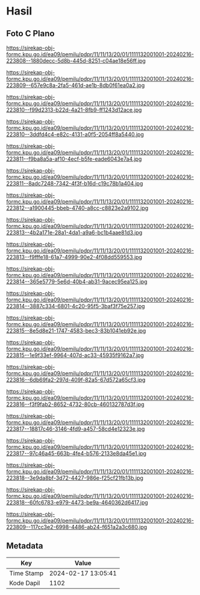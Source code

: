 # Hasil

## Foto C Plano

https://sirekap-obj-formc.kpu.go.id/ea09/pemilu/pdpr/11/11/13/20/01/1111132001001-20240216-223808--1880decc-5d8b-445d-8251-c04ae18e56ff.jpg

https://sirekap-obj-formc.kpu.go.id/ea09/pemilu/pdpr/11/11/13/20/01/1111132001001-20240216-223809--657e9c8a-2fa5-461d-ae1b-8db0f61ea0a2.jpg

https://sirekap-obj-formc.kpu.go.id/ea09/pemilu/pdpr/11/11/13/20/01/1111132001001-20240216-223810--f99d2313-b22d-4a21-8fb9-ff1243d12ace.jpg

https://sirekap-obj-formc.kpu.go.id/ea09/pemilu/pdpr/11/11/13/20/01/1111132001001-20240216-223810--3ddfd4c4-e82c-4131-a0f5-2054ff8a5440.jpg

https://sirekap-obj-formc.kpu.go.id/ea09/pemilu/pdpr/11/11/13/20/01/1111132001001-20240216-223811--f9ba8a5a-af10-4ecf-b5fe-eade6043e7a4.jpg

https://sirekap-obj-formc.kpu.go.id/ea09/pemilu/pdpr/11/11/13/20/01/1111132001001-20240216-223811--8adc7248-7342-4f3f-b16d-c19c78b1a404.jpg

https://sirekap-obj-formc.kpu.go.id/ea09/pemilu/pdpr/11/11/13/20/01/1111132001001-20240216-223812--a1900445-bbeb-4740-a8cc-c8823e2a9102.jpg

https://sirekap-obj-formc.kpu.go.id/ea09/pemilu/pdpr/11/11/13/20/01/1111132001001-20240216-223813--4b2a171e-28a1-4da1-a9a6-bc1b4aae81d3.jpg

https://sirekap-obj-formc.kpu.go.id/ea09/pemilu/pdpr/11/11/13/20/01/1111132001001-20240216-223813--f9fffe18-61a7-4999-90e2-4f08dd559553.jpg

https://sirekap-obj-formc.kpu.go.id/ea09/pemilu/pdpr/11/11/13/20/01/1111132001001-20240216-223814--365e5779-5e6d-40b4-ab31-9acec95ea125.jpg

https://sirekap-obj-formc.kpu.go.id/ea09/pemilu/pdpr/11/11/13/20/01/1111132001001-20240216-223814--3887c334-6801-4c20-95f5-3baf3f75e257.jpg

https://sirekap-obj-formc.kpu.go.id/ea09/pemilu/pdpr/11/11/13/20/01/1111132001001-20240216-223815--8e5d8e21-1747-4583-bec3-83b1041eb92e.jpg

https://sirekap-obj-formc.kpu.go.id/ea09/pemilu/pdpr/11/11/13/20/01/1111132001001-20240216-223815--1e9f33ef-9964-407d-ac33-45935f9162a7.jpg

https://sirekap-obj-formc.kpu.go.id/ea09/pemilu/pdpr/11/11/13/20/01/1111132001001-20240216-223816--6db69fa2-297d-409f-82a5-67d572a65cf3.jpg

https://sirekap-obj-formc.kpu.go.id/ea09/pemilu/pdpr/11/11/13/20/01/1111132001001-20240216-223816--f3f9fab2-8652-4732-80cb-460132787d3f.jpg

https://sirekap-obj-formc.kpu.go.id/ea09/pemilu/pdpr/11/11/13/20/01/1111132001001-20240216-223817--18817c46-3146-4fd9-a457-58cd4e12323e.jpg

https://sirekap-obj-formc.kpu.go.id/ea09/pemilu/pdpr/11/11/13/20/01/1111132001001-20240216-223817--97c46a45-663b-4fe4-b576-2133e8da45e1.jpg

https://sirekap-obj-formc.kpu.go.id/ea09/pemilu/pdpr/11/11/13/20/01/1111132001001-20240216-223818--3e9da8bf-3d72-4427-986e-f25cf21fb13b.jpg

https://sirekap-obj-formc.kpu.go.id/ea09/pemilu/pdpr/11/11/13/20/01/1111132001001-20240216-223818--60fc6783-e979-4473-be9a-4640362d6417.jpg

https://sirekap-obj-formc.kpu.go.id/ea09/pemilu/pdpr/11/11/13/20/01/1111132001001-20240216-223809--117cc3e2-6998-4486-ab24-f651a2a3c680.jpg


## Metadata

| Key        | Value               |
| ---------- | ------------------- |
| Time Stamp | 2024-02-17 13:05:41 |
| Kode Dapil | 1102                |



